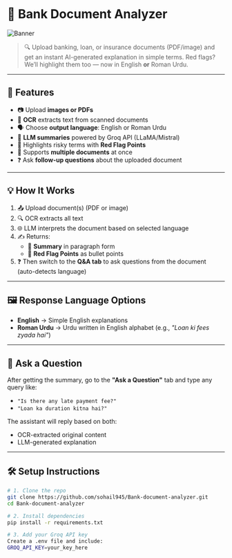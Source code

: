 # 🏦 Bank Document Analyzer

![Banner](Bank_document_analyzer.png)

> 🔍 Upload banking, loan, or insurance documents (PDF/image) and get an instant AI-generated explanation in simple terms. Red flags? We’ll highlight them too — now in English **or** Roman Urdu.

---

## 🚀 Features

- 📷 Upload **images or PDFs**
- 🧠 **OCR** extracts text from scanned documents
- 🗣️ Choose **output language**: English or Roman Urdu
- 🤖 **LLM summaries** powered by Groq API (LLaMA/Mistral)
- 🚩 Highlights risky terms with **Red Flag Points**
- 📎 Supports **multiple documents** at once
- ❓ Ask **follow-up questions** about the uploaded document

---

## 💡 How It Works

1. 📤 Upload document(s) (PDF or image)
2. 🔍 OCR extracts all text
3. 🌐 LLM interprets the document based on selected language
4. ✍️ Returns:
   - 📄 **Summary** in paragraph form
   - 🚩 **Red Flag Points** as bullet points
5. ❓ Then switch to the **Q&A tab** to ask questions from the document (auto-detects language)

---

## 🖼️ Response Language Options

- **English** → Simple English explanations  
- **Roman Urdu** → Urdu written in English alphabet (e.g., _"Loan ki fees zyada hai"_)

---

## 💬 Ask a Question

After getting the summary, go to the **"Ask a Question"** tab and type any query like:

- `"Is there any late payment fee?"`
- `"Loan ka duration kitna hai?"`

The assistant will reply based on both:
- OCR-extracted original content
- LLM-generated explanation

---

## 🛠️ Setup Instructions

```bash
# 1. Clone the repo
git clone https://github.com/sohail945/Bank-document-analyzer.git
cd Bank-document-analyzer

# 2. Install dependencies
pip install -r requirements.txt

# 3. Add your Groq API key
Create a .env file and include:
GROQ_API_KEY=your_key_here
